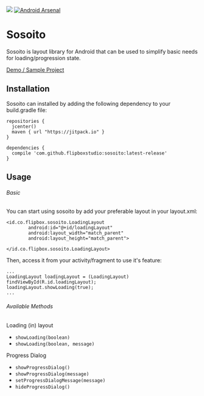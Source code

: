 [![](https://jitpack.io/v/flipboxstudio/sosoito.svg)](https://jitpack.io/#flipboxstudio/sosoito)
[![Android Arsenal](https://img.shields.io/badge/Android%20Arsenal-Sosoito-brightgreen.svg?style=flat)](https://android-arsenal.com/details/1/5518)

# Sosoito
Sosoito is layout library for Android that can be used to simplify basic needs for loading/progression state.

[Demo / Sample Project](https://github.com/flipboxstudio/mvvm-starter)


## Installation
Sosoito can installed by adding the following dependency to your build.gradle file:
```
repositories {
  jcenter()
  maven { url "https://jitpack.io" }
}
```
```
dependencies {
  compile 'com.github.flipboxstudio:sosoito:latest-release'
}
```
## Usage
###### Basic
You can start using sosoito by add your preferable layout in your layout.xml:
```
<id.co.flipbox.sosoito.LoadingLayout
        android:id="@+id/loadingLayout"
        android:layout_width="match_parent"
        android:layout_height="match_parent">

</id.co.flipbox.sosoito.LoadingLayout>
```
Then, access it from your activity/fragment to use it's feature:
```
...
LoadingLayout loadingLayout = (LoadingLayout) findViewById(R.id.loadingLayout);
loadingLayout.showLoading(true);
...
```

###### Available Methods
Loading (in) layout
* `showLoading(boolean)`
* `showLoading(boolean, message)`

Progress Dialog
* `showProgressDialog()`
* `showProgressDialog(message)`
* `setProgressDialogMessage(message)`
* `hideProgressDialog()`
